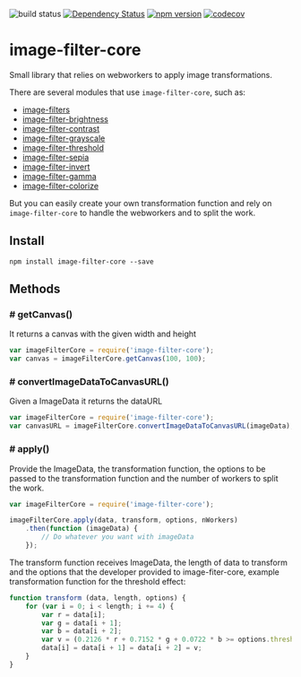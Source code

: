 ![build status](https://travis-ci.org/canastro/image-filter-threshold.svg?branch=master)
[![Dependency Status](https://dependencyci.com/github/canastro/image-filter-core/badge)](https://dependencyci.com/github/canastro/image-filter-core)
[![npm version](https://badge.fury.io/js/image-filter-threshold.svg)](https://badge.fury.io/js/image-filter-threshold)
[![codecov](https://codecov.io/gh/canastro/image-filter-core/branch/master/graph/badge.svg)](https://codecov.io/gh/canastro/image-filter-core)

# image-filter-core
Small library that relies on webworkers to apply image transformations.

There are several modules that use `image-filter-core`, such as:
* [image-filters](https://www.npmjs.com/package/image-filters)
* [image-filter-brightness](https://www.npmjs.com/package/image-filter-brightness)
* [image-filter-contrast](https://www.npmjs.com/package/image-filter-contrast)
* [image-filter-grayscale](https://www.npmjs.com/package/image-filter-grayscale)
* [image-filter-threshold](https://www.npmjs.com/package/image-filter-threshold)
* [image-filter-sepia](https://www.npmjs.com/package/image-filter-sepia)
* [image-filter-invert](https://www.npmjs.com/package/image-filter-invert)
* [image-filter-gamma](https://www.npmjs.com/package/image-filter-gamma)
* [image-filter-colorize](https://www.npmjs.com/package/image-filter-colorize)

But you can easily create your own transformation function and rely on `image-filter-core` to handle the webworkers and to split the work.

## Install
```
npm install image-filter-core --save
```

## Methods
### # getCanvas()
It returns a canvas with the given width and height
```js
var imageFilterCore = require('image-filter-core');
var canvas = imageFilterCore.getCanvas(100, 100);
```

### # convertImageDataToCanvasURL()
Given a ImageData it returns the dataURL
```js
var imageFilterCore = require('image-filter-core');
var canvasURL = imageFilterCore.convertImageDataToCanvasURL(imageData);
```

### # apply()
Provide the ImageData, the transformation function, the options to be passed to the transformation function and the number of workers to split the work.

```js
var imageFilterCore = require('image-filter-core');

imageFilterCore.apply(data, transform, options, nWorkers)
    .then(function (imageData) {
        // Do whatever you want with imageData
    });
```

The transform function receives ImageData, the length of data to transform and the options that the developer provided to image-fiter-core, example transformation function for the threshold effect:

```js
function transform (data, length, options) {
    for (var i = 0; i < length; i += 4) {
        var r = data[i];
        var g = data[i + 1];
        var b = data[i + 2];
        var v = (0.2126 * r + 0.7152 * g + 0.0722 * b >= options.threshold) ? 255 : 0;
        data[i] = data[i + 1] = data[i + 2] = v;
    }
}
```
